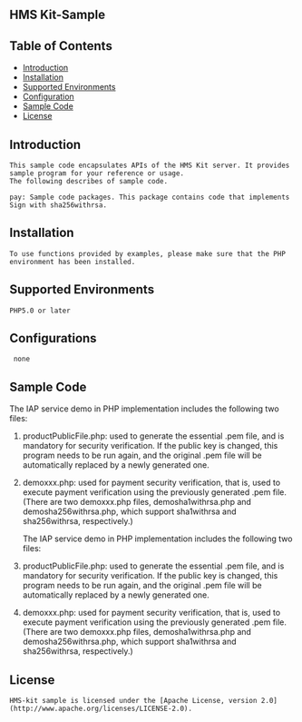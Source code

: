 ## HMS Kit-Sample



## Table of Contents

 * [Introduction](#introduction)
 * [Installation](#installation)
 * [Supported Environments](#supported-environments)
 * [Configuration ](#configuration )
 * [Sample Code](#SampleCode)
 * [License](#license)
 
 
## Introduction
    This sample code encapsulates APIs of the HMS Kit server. It provides sample program for your reference or usage.
    The following describes of sample code.

    pay: Sample code packages. This package contains code that implements Sign with sha256withrsa.
    

## Installation
    To use functions provided by examples, please make sure that the PHP environment has been installed. 
    
## Supported Environments
    PHP5.0 or later
	
## Configurations  
   
	 none
## Sample Code
The IAP service demo in PHP implementation includes the following two files:
1. productPublicFile.php: used to generate the essential .pem file, and is mandatory for security verification. If the public key is changed, this program needs to be run again, and the original .pem file will be automatically replaced by a newly generated one.
2. demoxxx.php: used for payment security verification, that is, used to execute payment verification using the previously generated .pem file. (There are two demoxxx.php files, demosha1withrsa.php and demosha256withrsa.php, which support sha1withrsa and sha256withrsa, respectively.)

    The IAP service demo in PHP implementation includes the following two files:
1. productPublicFile.php: used to generate the essential .pem file, and is mandatory for security verification. If the public key is changed, this program needs to be run again, and the original .pem file will be automatically replaced by a newly generated one.
2. demoxxx.php: used for payment security verification, that is, used to execute payment verification using the previously generated .pem file. (There are two demoxxx.php files, demosha1withrsa.php and demosha256withrsa.php, which support sha1withrsa and sha256withrsa, respectively.)


##  License
    HMS-kit sample is licensed under the [Apache License, version 2.0](http://www.apache.org/licenses/LICENSE-2.0).